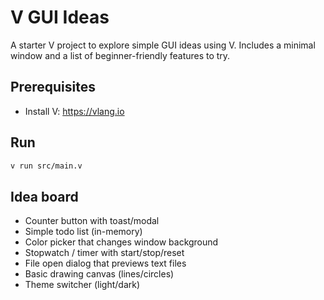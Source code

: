 # V GUI Ideas

A starter V project to explore simple GUI ideas using V. Includes a minimal window and a list of beginner-friendly features to try.

## Prerequisites
- Install V: https://vlang.io

## Run
```bash
v run src/main.v
```

## Idea board
- Counter button with toast/modal
- Simple todo list (in-memory)
- Color picker that changes window background
- Stopwatch / timer with start/stop/reset
- File open dialog that previews text files
- Basic drawing canvas (lines/circles)
- Theme switcher (light/dark)
